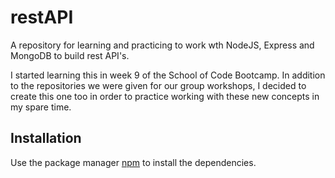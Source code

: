 # restAPI
A repository for learning and practicing to work wth NodeJS, Express and MongoDB to build rest API's.

I started learning this in week 9 of the School of Code Bootcamp. In addition to the repositories we were given for our group workshops, I decided to create this one too in order to practice working with these new concepts in my spare time.

## Installation

Use the package manager [npm](https://www.npmjs.com/) to install the dependencies.

